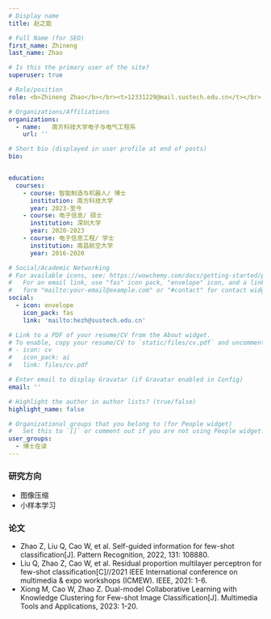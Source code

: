 ```yaml
---
# Display name
title: 赵之能

# Full Name (for SEO)
first_name: Zhineng
last_name: Zhao

# Is this the primary user of the site?
superuser: true

# Role/position
role: <b>Zhineng Zhao</b></br><t>12331229@mail.sustech.edu.cn</t></br>

# Organizations/Affiliations
organizations:
  - name:   南方科技大学电子与电气工程系
    url: ''

# Short bio (displayed in user profile at end of posts)
bio:


education:
  courses:
    - course: 智能制造与机器人/ 博士
      institution: 南方科技大学
      year: 2023-至今 
    - course: 电子信息/ 硕士
      institution: 深圳大学
      year: 2020-2023
    - course: 电子信息工程/ 学士
      institution: 南昌航空大学
      year: 2016-2020

# Social/Academic Networking
# For available icons, see: https://wowchemy.com/docs/getting-started/page-builder/#icons
#   For an email link, use "fas" icon pack, "envelope" icon, and a link in the
#   form "mailto:your-email@example.com" or "#contact" for contact widget.
social:
  - icon: envelope
    icon_pack: fas
    link: 'mailto:hezh@sustech.edu.cn'

# Link to a PDF of your resume/CV from the About widget.
# To enable, copy your resume/CV to `static/files/cv.pdf` and uncomment the lines below.
# - icon: cv
#   icon_pack: ai
#   link: files/cv.pdf

# Enter email to display Gravatar (if Gravatar enabled in Config)
email: ''

# Highlight the author in author lists? (true/false)
highlight_name: false

# Organizational groups that you belong to (for People widget)
#   Set this to `[]` or comment out if you are not using People widget.
user_groups:
  - 博士在读
---
```



### **研究方向**
* 图像压缩
* 小样本学习


### **论文**
*	Zhao Z, Liu Q, Cao W, et al. Self-guided information for few-shot classification[J]. Pattern Recognition, 2022, 131: 108880. 
* Liu Q, Zhao Z, Cao W, et al. Residual proportion multilayer perceptron for few-shot classification[C]//2021 IEEE International conference on multimedia & expo workshops (ICMEW). IEEE, 2021: 1-6.
* Xiong M, Cao W, Zhao Z. Dual-model Collaborative Learning with Knowledge Clustering for Few-shot Image Classification[J]. Multimedia Tools and Applications, 2023: 1-20.